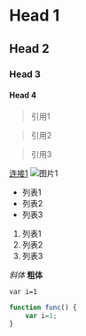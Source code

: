 # Head 1

## Head 2

### Head 3

#### Head 4

> 引用1

> 引用2

> 引用3

[连接1](http://www.baidu.com)
![图片1](https://www.koix-studio.cn/images/favicon.ico)

* 列表1
* 列表2
* 列表3

1. 列表1
2. 列表2
3. 列表3

*斜体*
**粗体**

`var i=1`

```javascript
function func() {
    var i=1;
}
```
